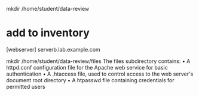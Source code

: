 mkdir /home/student/data-review


# add to inventory
[webserver]
serverb.lab.example.com

mkdir /home/student/data-review/files
The files subdirectory contains:
• A httpd.conf configuration file for the Apache web service for basic authentication
• A .htaccess file, used to control access to the web server's document root directory
• A htpasswd file containing credentials for permitted users